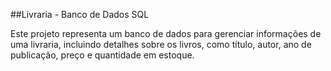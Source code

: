 ##Livraria - Banco de Dados SQL

Este projeto representa um banco de dados para gerenciar informações de uma livraria, incluindo detalhes sobre os livros, como título, autor, ano de publicação, preço e quantidade em estoque.
